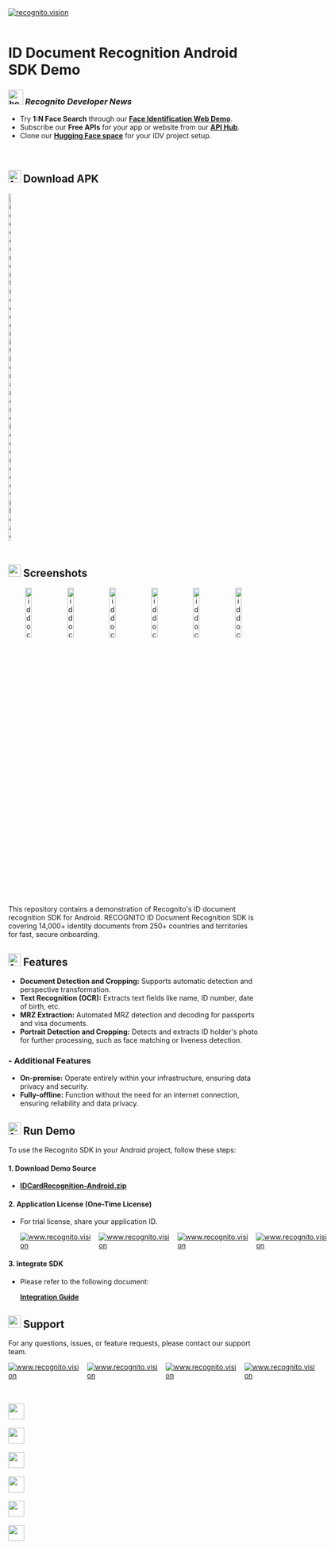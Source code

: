 <a href="https://recognito.vision" style="display: flex; align-items: center;">
    <img src="https://github.com/recognito-vision/Linux-FaceRecognition-FaceLivenessDetection/assets/153883841/b82f5c35-09d0-4064-a252-4bcd14e22407" alt="recognito.vision"/>
</a><br/>

# ID Document Recognition Android SDK Demo

### <img src="https://github.com/user-attachments/assets/59da5e7c-9a2e-40c4-821b-5b1e05fb905b" alt="home" width="30"> _Recognito Developer News_
- Try **1:N Face Search** through our [**Face Identification Web Demo**](https://github.com/recognito-vision/Linux-FaceRecognition-FaceLivenessDetection/tree/main/Identification(1%3AN)-Demo).
- Subscribe our **Free APIs** for your app or website from our [**API Hub**](https://rapidapi.com/organization/recognito).
- Clone our [**Hugging Face space**](https://huggingface.co/recognito) for your IDV project setup.
<br/>

## <img src="https://github.com/recognito-vision/Android-FaceRecognition-FaceLivenessDetection/assets/153883841/fed3ae2d-b0be-4327-ba59-31cd62bee983" alt="face recognition, liveness detection android apk download" width="25">  Download APK
<a href="https://drive.google.com/file/d/1K1kh8tzkxic-ufDiFmr6VOZCVygN8QpT/view?usp=drive_link" style="display: flex; align-items: center;">
    <img src="https://github.com/recognito-vision/Android-FaceRecognition-FaceLivenessDetection/assets/153883841/6277f598-aae5-44a3-ab16-4eb19e023d56", alt="id document recognition android demo download" width=10%/>
</a><br/>

## <img src="https://github.com/user-attachments/assets/63ecb844-0f27-4d26-8d8d-3b7d5e73ef66" alt="youtube" width="25">  Screenshots
<p align="center">
  <img src="https://github.com/user-attachments/assets/4ce650f0-1cf2-4325-9cd3-d47b891decf4" alt="id document recognition android demo snap 1" width="16%" />
  <img src="https://github.com/user-attachments/assets/5724f722-c09b-401a-b295-e7001766de4b" alt="id document recognition android demo snap 2" width="16%" />
  <img src="https://github.com/user-attachments/assets/b22bdb18-ad98-4695-af01-12e9798868e2" alt="id document recognition android demo snap 3" width="16%" />
  <img src="https://github.com/user-attachments/assets/a0846530-0088-4523-ba16-5a4dbe36817a" alt="id document recognition android demo snap 4" width="16%" />
  <img src="https://github.com/user-attachments/assets/c5d5a573-ffec-4bc1-94dc-9c8c9ae4d4a0" alt="id document recognition android demo snap 5" width="16%" />
  <img src="https://github.com/user-attachments/assets/54791eeb-2a42-4a78-a312-8d2330dad4b7" alt="id document recognition android demo snap 6" width="16%" />
</p>

This repository contains a demonstration of Recognito's ID document recognition SDK for Android. 
RECOGNITO ID Document Recognition SDK is covering 14,000+ identity documents from 250+ countries and territories for fast, secure onboarding.

## <img src="https://github.com/recognito-vision/Linux-FaceRecognition-FaceLivenessDetection/assets/153883841/d0991c83-44f0-4d38-bcc8-74376ce93ded" alt="feature" width="25">  Features
- **Document Detection and Cropping:** Supports automatic detection and perspective transformation.
- **Text Recognition (OCR):** Extracts text fields like name, ID number, date of birth, etc.
- **MRZ Extraction:** Automated MRZ detection and decoding for passports and visa documents.
- **Portrait Detection and Cropping:** Detects and extracts ID holder's photo for further processing, such as face matching or liveness detection.

### - Additional Features
- **On-premise:** Operate entirely within your infrastructure, ensuring data privacy and security.
- **Fully-offline:** Function without the need for an internet connection, ensuring reliability and data privacy.

## <img src="https://github.com/recognito-vision/Android-FaceRecognition-FaceLivenessDetection/assets/153883841/05f9ac6c-1224-46a9-8c74-04b8f8cfe5ab" alt="face recognition, liveness detection android SDK API" width="25">  Run Demo
To use the Recognito SDK in your Android project, follow these steps:
#### 1. Download Demo Source 
- [**IDCardRecognition-Android.zip**](https://drive.google.com/file/d/1aTgtQx-xoWALW26J1GoqsnUDuGnfulN7/view?usp=drive_link  )

#### 2. Application License (One-Time License)
- For trial license, share your application ID.
  
  <div style="display: flex; align-items: center;">
    <a target="_blank" href="mailto:hassan@recognito.vision"><img src="https://img.shields.io/badge/email-hassan@recognito.vision-blue.svg?logo=gmail " alt="www.recognito.vision"></a>
    &nbsp;&nbsp;&nbsp;&nbsp;<a target="_blank" href="https://wa.me/+14158003112"><img src="https://img.shields.io/badge/whatsapp-+14158003112-blue.svg?logo=whatsapp " alt="www.recognito.vision"></a>
    &nbsp;&nbsp;&nbsp;&nbsp;<a target="_blank" href="https://t.me/recognito_vision"><img src="https://img.shields.io/badge/telegram-@recognito__vision-blue.svg?logo=telegram " alt="www.recognito.vision"></a>
    &nbsp;&nbsp;&nbsp;&nbsp;<a target="_blank" href="https://join.slack.com/t/recognito-workspace/shared_invite/zt-2d4kscqgn-"><img src="https://img.shields.io/badge/slack-recognito__workspace-blue.svg?logo=slack " alt="www.recognito.vision"></a>
  </div>

#### 3. Integrate SDK
- Please refer to the following document:

   [**Integration Guide**](https://docs.recognito.vision/~/changes/Q0SClq8do0AG59iw0v5m/id-document-recognition-sdk/integration-guide/android/sample-application)

## <img src="https://github.com/recognito-vision/Linux-FaceRecognition-FaceLivenessDetection/assets/153883841/78c5efee-15f3-4406-ab4d-13fd1182d20c" alt="contact" width="25">  Support
For any questions, issues, or feature requests, please contact our support team.

<div style="display: flex; align-items: center;">
    <a target="_blank" href="mailto:hassan@recognito.vision"><img src="https://img.shields.io/badge/email-hassan@recognito.vision-blue.svg?logo=gmail " alt="www.recognito.vision"></a>
    &nbsp;&nbsp;&nbsp;&nbsp;<a target="_blank" href="https://wa.me/+14158003112"><img src="https://img.shields.io/badge/whatsapp-+14158003112-blue.svg?logo=whatsapp " alt="www.recognito.vision"></a>
    &nbsp;&nbsp;&nbsp;&nbsp;<a target="_blank" href="https://t.me/recognito_vision"><img src="https://img.shields.io/badge/telegram-@recognito__vision-blue.svg?logo=telegram " alt="www.recognito.vision"></a>
    &nbsp;&nbsp;&nbsp;&nbsp;<a target="_blank" href="https://join.slack.com/t/recognito-workspace/shared_invite/zt-2d4kscqgn-"><img src="https://img.shields.io/badge/slack-recognito__workspace-blue.svg?logo=slack " alt="www.recognito.vision"></a>
</div>
<br/>
<p align="center">
    &emsp;&emsp;<a href="https://recognito.vision" style="display: flex; align-items: center;"><img src="https://recognito.vision/wp-content/uploads/2024/03/recognito_64_cl.png" style="width: 32px; margin-right: 5px;"/></a>
    &nbsp;&nbsp;&nbsp;&nbsp;<a href="https://www.linkedin.com/company/recognito-vision" style="display: flex; align-items: center;"><img src="https://recognito.vision/wp-content/uploads/2024/03/linkedin_64_cl.png" style="width: 32px; margin-right: 5px;"/></a>
    &nbsp;&nbsp;&nbsp;&nbsp;<a href="https://huggingface.co/recognito" style="display: flex; align-items: center;"><img src="https://recognito.vision/wp-content/uploads/2024/03/hf_64_cl.png" style="width: 32px; margin-right: 5px;"/></a>
    &nbsp;&nbsp;&nbsp;&nbsp;<a href="https://github.com/recognito-vision" style="display: flex; align-items: center;"><img src="https://recognito.vision/wp-content/uploads/2024/03/github_64_cl.png" style="width: 32px; margin-right: 5px;"/></a>
    &nbsp;&nbsp;&nbsp;&nbsp;<a href="https://hub.docker.com/u/recognito" style="display: flex; align-items: center;"><img src="https://recognito.vision/wp-content/uploads/2024/03/docker_64_cl.png" style="width: 32px; margin-right: 5px;"/></a>
    &nbsp;&nbsp;&nbsp;&nbsp;<a href="https://www.youtube.com/@recognito-vision" style="display: flex; align-items: center;"><img src="https://recognito.vision/wp-content/uploads/2024/04/youtube_64_cl.png" style="width: 32px; margin-right: 5px;"/></a>
</p>
